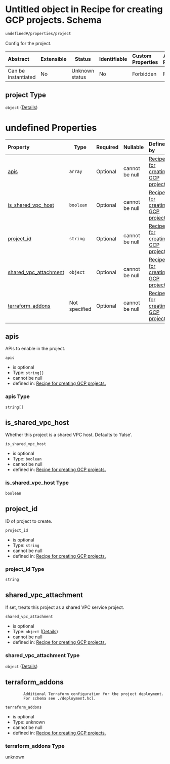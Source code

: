 # Untitled object in Recipe for creating GCP projects. Schema

```txt
undefined#/properties/project
```

Config for the project.


| Abstract            | Extensible | Status         | Identifiable | Custom Properties | Additional Properties | Access Restrictions | Defined In                                                                                                      |
| :------------------ | ---------- | -------------- | ------------ | :---------------- | --------------------- | ------------------- | --------------------------------------------------------------------------------------------------------------- |
| Can be instantiated | No         | Unknown status | No           | Forbidden         | Forbidden             | none                | [project.schema.json\*](../../../../../../../../../../tmp/182028425/project.schema.json "open original schema") |

## project Type

`object` ([Details](project-properties-project.md))

# undefined Properties

| Property                                        | Type          | Required | Nullable       | Defined by                                                                                                                                                           |
| :---------------------------------------------- | ------------- | -------- | -------------- | :------------------------------------------------------------------------------------------------------------------------------------------------------------------- |
| [apis](#apis)                                   | `array`       | Optional | cannot be null | [Recipe for creating GCP projects.](project-properties-project-properties-apis.md "undefined#/properties/project/properties/apis")                                   |
| [is_shared_vpc_host](#is_shared_vpc_host)       | `boolean`     | Optional | cannot be null | [Recipe for creating GCP projects.](project-properties-project-properties-is_shared_vpc_host.md "undefined#/properties/project/properties/is_shared_vpc_host")       |
| [project_id](#project_id)                       | `string`      | Optional | cannot be null | [Recipe for creating GCP projects.](project-properties-project-properties-project_id.md "undefined#/properties/project/properties/project_id")                       |
| [shared_vpc_attachment](#shared_vpc_attachment) | `object`      | Optional | cannot be null | [Recipe for creating GCP projects.](project-properties-project-properties-shared_vpc_attachment.md "undefined#/properties/project/properties/shared_vpc_attachment") |
| [terraform_addons](#terraform_addons)           | Not specified | Optional | cannot be null | [Recipe for creating GCP projects.](project-properties-project-properties-terraform_addons.md "undefined#/properties/project/properties/terraform_addons")           |

## apis

APIs to enable in the project.


`apis`

-   is optional
-   Type: `string[]`
-   cannot be null
-   defined in: [Recipe for creating GCP projects.](project-properties-project-properties-apis.md "undefined#/properties/project/properties/apis")

### apis Type

`string[]`

## is_shared_vpc_host

Whether this project is a shared VPC host. Defaults to 'false'.


`is_shared_vpc_host`

-   is optional
-   Type: `boolean`
-   cannot be null
-   defined in: [Recipe for creating GCP projects.](project-properties-project-properties-is_shared_vpc_host.md "undefined#/properties/project/properties/is_shared_vpc_host")

### is_shared_vpc_host Type

`boolean`

## project_id

ID of project to create.


`project_id`

-   is optional
-   Type: `string`
-   cannot be null
-   defined in: [Recipe for creating GCP projects.](project-properties-project-properties-project_id.md "undefined#/properties/project/properties/project_id")

### project_id Type

`string`

## shared_vpc_attachment

If set, treats this project as a shared VPC service project.


`shared_vpc_attachment`

-   is optional
-   Type: `object` ([Details](project-properties-project-properties-shared_vpc_attachment.md))
-   cannot be null
-   defined in: [Recipe for creating GCP projects.](project-properties-project-properties-shared_vpc_attachment.md "undefined#/properties/project/properties/shared_vpc_attachment")

### shared_vpc_attachment Type

`object` ([Details](project-properties-project-properties-shared_vpc_attachment.md))

## terraform_addons

            Additional Terraform configuration for the project deployment.
            For schema see ./deployment.hcl.


`terraform_addons`

-   is optional
-   Type: unknown
-   cannot be null
-   defined in: [Recipe for creating GCP projects.](project-properties-project-properties-terraform_addons.md "undefined#/properties/project/properties/terraform_addons")

### terraform_addons Type

unknown
